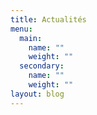 ```yaml
---
title: Actualités
menu:
  main:
    name: ""
    weight: ""
  secondary:
    name: ""
    weight: ""
layout: blog
---
```

